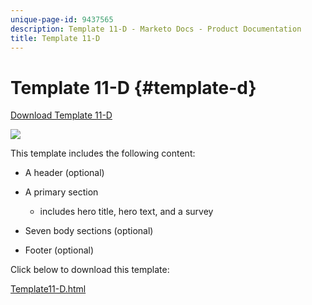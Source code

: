 ```yaml
---
unique-page-id: 9437565
description: Template 11-D - Marketo Docs - Product Documentation
title: Template 11-D
---
```


# Template 11-D {#template-d}

[Download Template 11-D](http://docs.marketo.com/download/attachments/9437565/template-11d.html?version=1&modificationdate=1438211392000&api=v2)

![](assets/template-11d.png)

This template includes the following content:

* A header (optional)
* A primary section

    * includes hero title, hero text, and a survey

* Seven body sections (optional)
* Footer (optional)

Click below to download this template:

[Template11-D.html](http://docs.marketo.com/download/attachments/9437565/template-11d.html?version=1&modificationdate=1438211392000&api=v2)

